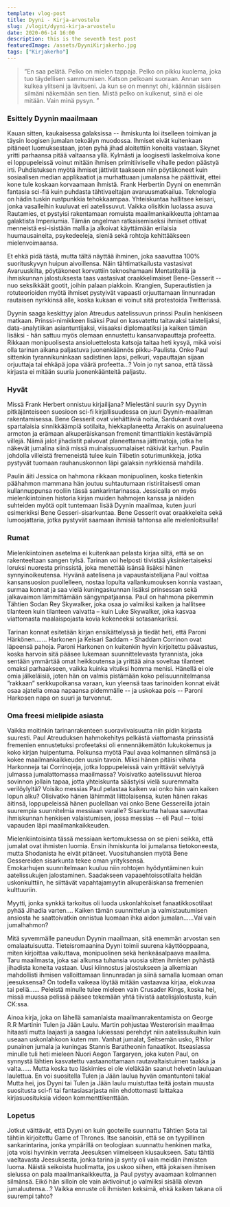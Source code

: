 ```yaml
---
template: vlog-post
title: Dyyni - Kirja-arvostelu
slug: /vlogit/dyyni-kirja-arvostelu
date: 2020-06-14 16:00
description: this is the seventh test post
featuredImage: /assets/DyyniKirjakerho.jpg
tags: ["Kirjakerho"]
---
```

>”En saa pelätä.
>Pelko on mielen tappaja. Pelko on pikku kuolema, joka tuo täydellisen sammumisen.
>Katson pelkoani suoraan.
>Annan sen kulkea ylitseni ja lävitseni.
>Ja kun se on mennyt ohi, käännän sisäisen silmäni näkemään sen tien.
>Mistä pelko on kulkenut, siinä ei ole mitään.
>Vain minä pysyn. ”

### Esittely Dyynin maailmaan

Kauan sitten, kaukaisessa galaksissa -- ihmiskunta loi itselleen toimivan ja täysin loogisen jumalan tekoälyn muodossa. Ihmiset eivät kuitenkaan pitäneet luomuksestaan, joten pyhä jihad aloitettiin koneita vastaan. Skynet yritti parhaansa pitää valtaansa yllä. Kylmästi ja loogisesti laskelmoiva kone ei loppupeleissä voinut mitään ihmisen primitiiviselle vihalle pedon päästyä irti. Puhdistuksen myötä ihmiset jättivät taakseen niin pöytäkoneet kuin sosiaalisen median applikaatiot ja murhattuaan jumalansa he päättivät, ettei kone tule koskaan korvaamaan ihmistä.
Frank Herbertin Dyyni on enemmän fantasia sci-fiä kuin puhdasta tähtivaeltajan avaruusmatkailua. Teknologia on hädin tuskin rustpunkkia tehokkaampaa. Yhteiskuntaa hallitsee keisari, jonka vasalleihin kuuluvat eri aatelissuvut. Vaikka olisitkin luolassa asuva Rautamies, et pystyisi rakentamaan romuista maailmankaikkeutta johtamaa galaktista Imperiumia.  Tämän ongelman ratkaisemiseksi ihmiset ottivat menneistä esi-isistään mallia ja alkoivat käyttämään erilaisia huumausaineita, psykedeeleja, sieniä sekä rohtoja kehittääkseen mielenvoimaansa.  

Et ehkä pidä tästä, mutta tältä näyttää ihminen, joka saavuttaa 100% suorituskyvyn huipun aivoillensa.
Näin tähtimatkailusta vastasivat Avaruuskilta, pöytäkoneet korvattiin teknoshamaani Mentatiteillä ja ihmiskunnan jalostuksesta taas vastasivat oraakkelimaiset Bene-Gesserit -- nuo seksikkäät gootit, joihin palaan piakkoin.  Krangien, Superautistien ja rotuteorioiden myötä ihmiset pystyivät vapaasti orjuuttamaan linnunradan rautaisen nyrkkinsä alle, koska kukaan ei voinut sitä protestoida Twitterissä.

Dyynin saaga keskittyy jalon Atreudus aatelissuvun prinssi Paulin henkiseen matkaan.  Prinssi-nimikkeen lisäksi Paul on kasvatettu taitavaksi taistelijaksi, data-analytiikan asiantuntijaksi, viisaaksi diplomaatiksi ja kaiken tämän lisäksi - hän sattuu myös olemaan ennustettu kansanvapauttaja profeetta. Rikkaan monipuolisesta ansioluettelosta katsoja taitaa heti kysyä, mikä voisi olla tarinan aikana paljastuva juonenkäännös pikku-Paulista. Onko Paul sittenkin tyrannikuninkaan sadistinen lapsi, pelkuri, vapauttajan sijaan orjuuttaja tai ehkäpä jopa väärä profeetta…? Voin jo nyt sanoa, että tässä kirjasta ei mitään suuria juonenkäänteitä paljastu.
### Hyvät

Missä Frank Herbert onnistuu kirjailijana? Mielestäni suurin syy Dyynin pitkäjänteiseen suosioon sci-fi kirjallisuudessa on juuri Dyynin-maailman rakentamisessa.  Bene Gesserit ovat viehättäviä noitia, Sardukanit ovat spartalaisia sinnikkäämpiä sotilaita, hiekkaplaneetta Arrakis on asuinalueena armoton ja erämaan alkuperäiskansan fremenit timanttiakin kestävämpiä villejä.  Nämä jalot jihadistit palvovat planeettansa jättimatoja, jotka he näkevät jumalina siinä missä muinaissuomalaiset näkivät karhun. Paulin johdolla villeistä fremeneistä tulee kuin Tiibetin soturimunkkeja, jotka pystyvät tuomaan rauhanuskonnon läpi galaksin nyrkkiensä mahdilla. 

Paulin äiti Jessica on hahmona rikkaan monipuolinen, koska tietenkin päähahmon mammana hän joutuu suhtautumaan ristiriitaisesti oman kullannuppunsa rooliin tässä sankarintarinassa. Jessicalla on myös mielenkiintoinen historia kirjan muiden hahmojen kanssa ja näiden suhteiden myötä opit tuntemaan lisää Dyynin maailmaa, kuten juuri esimerkiksi Bene Gesseri-sisarkuntaa. Bene Gesserit ovat oraakkeleita sekä lumoojattaria, jotka pystyvät saamaan ihmisiä tahtonsa alle mielenloitsuilla! 
### Rumat

Mielenkiintoinen asetelma ei kuitenkaan pelasta kirjaa siltä, että se on rakenteeltaan sangen tylsä. Tarinan voi helposti tiivistää yksinkertaiseksi loruksi nuoresta prinssistä, joka menettää isänsä lisäksi hänen synnyinoikeutensa. Hyvänä aatelisena ja vapaustaistelijana Paul voittaa kansansuosion puollelleen, nostaa lopulta vallankumouksen konnia vastaan, surmaa konnat ja saa vielä kuningaskunnan lisäksi prinsessan sekä jalkavaimon lämmittämään sängynpatjaansa. Paul on hahmona pikemmin Tähtien Sodan Rey Skywalker, joka osaa jo valmiiksi kaiken ja hallitsee tilanteen kuin tilanteen vaivatta – kuin Luke Skywalker, joka kasvaa viattomasta maalaispojasta kovia kokeneeksi sotasankariksi.

Tarinan konnat esitetään kirjan ensikättelyssä ja tiedät heti, että Paroni Härkönen……. Harkonen ja Keisari Saddam - Shaddam Corrinon ovat läpeensä pahoja. Paroni Harkonen on kuitenkin hyvin kirjoitettu päävastus, koska harvoin sitä pääsee lukemaan suunnittelevasta tyrannista, joka sentään ymmärtää omat heikkoutensa ja yrittää aina soveltaa tilanteet omaksi parhaakseen, vaikka kuinka vituiksi homma menisi. Hänellä ei ole omia jälkeläisiä, joten hän on valmis pistämään koko pelisuunnitelmansa ”rakkaan” serkkupoikansa varaan, kun yleensä taas tarinoiden konnat eivät osaa ajatella omaa napaansa pidemmälle -- ja uskokaa pois -- Paroni Harkosen napa on suuri ja turvonnut.
### Oma freesi mielipide asiasta 

Vaikka moitinkin tarinanrakenteen suoraviivaisuutta niin pidin kirjasta suuresti. Paul Atreuduksen hahmokehitys pelkästä viattomasta prinssistä fremenien ennustetuksi profeetaksi oli ennennäkemätön lukukokemus ja koko kirjan huipentuma. Polkunsa myötä Paul avaa kolmannen silmänsä ja kokee maailmankaikkeuden uusin tavoin. Miksi hänen pitäisi vihata Harkonneja tai Corrinojeja, jotka loppupeleissä vain yrittävät selviytyä julmassa jumalattomassa maailmassa? Voisivatko aatelissuvut hieroa sovinnon jollain tapaa, jotta yhteiskunta säästyisi vielä suuremmalta verilöylyltä? Voisiko messias Paul pelastaa kaiken vai onko hän vain kaiken lopun alku? Olisivatko hänen lähimmät liittolaisensa, kuten hänen rakas äitinsä, loppupeleissä hänen puolellaan vai onko Bene Gessereilla jotain suurempia suunnitelmia messiaan varalle? Sisarkunta haluaa saavuttaa ihmiskunnan henkisen valaistumisen, jossa messias -- eli Paul -- toisi vapauden läpi maailmankaikkeuden.

Mielenkiintoisinta tässä messiaan kertomuksessa on se pieni seikka, että jumalat ovat ihmisten luomia. Ensin ihmiskunta loi jumalansa tietokoneesta, mutta Shodanista he eivät pitäneet. Vuosituhansien myötä Bene Gessereiden sisarkunta tekee oman yrityksensä.  
Emokarhujen suunnitelmaan kuuluu niin rohtojen hyödyntäminen kuin aatelissukujen jalostaminen. Saadakseen vapaaehtoissotilaita heidän uskonkulttiin, he siittävät vapahtajamyytin alkuperäiskansa fremenien kulttuuriin.

Myytti, jonka synkkä tarkoitus oli luoda uskonlahkoiset fanaatikkosotilaat pyhää Jihadia varten…. Kaiken tämän suunnittelun ja valmistautumisen ansiosta he saattoivatkin onnistua luomaan ihka aidon jumalan……Vai vain jumalhahmon? 

Mitä syvemmälle paneudun Dyynin maailmaan, sitä enemmän arvostan sen omalaatuisuutta. Tieteisromaanina Dyyni toimii suurena käyttöoppaana, miten kirjoittaa vaikuttava, monipuolinen sekä henkeäsalpaava maailma. Taru maailmasta, joka sai alkunsa tuhansia vuosia sitten ihmisten pyhästä jihadista koneita vastaan. Uusi kiinnostus jalostukseen ja alkemiaan mahdollisti ihmisen valloittamaan linnunradan ja siinä samalla luomaan oman jeesuksensa? On todella vaikeaa löytää mitään vastaavaa kirjaa, elokuvaa tai peliä…… Peleistä minulle tulee mieleen vain Crusader Kings, koska hei, missä muussa pelissä pääsee tekemään yhtä tiivistä aatelisjalostusta, kuin CK:ssa. 

Ainoa kirja, joka on lähellä samanlaista maailmanrakentamista on George R.R Martinin Tulen ja Jään Laulu.  Martin pohjustaa Westerorisin maailmaa hitaasti mutta laajasti ja saagaa lukiessasi perehdyt niin aatelissukuihin kuin useaan uskonlahkoon kuten mm. Vanhat jumalat, Seitsemän usko, R’hllor punainen jumala ja kuningas Stannis Baratheonin fanaatikot. Itseasiassa minulle tuli heti mieleen Nuori Aegon Targaryen, joka kuten Paul, on synnystä lähtien kasvatettu vastaanottamaan rautavaltaistuimen taakka ja valta…… Mutta koska tuo läskimies ei ole vieläkään saanut helvetin lauluaan laulettua. En voi suositella Tulen ja Jään laulua hyvän omantuntoni takia! Mutta hei, jos Dyyni tai Tulen ja Jään laulu muistuttaa teitä jostain muusta suositusta sci-fi tai fantasiasarjasta niin ehdottomasti laittakaa kirjasuosituksia videon kommenttikenttään.
### Lopetus 

Jotkut väittävät, että Dyyni on kuin gooteille suunnattu Tähtien Sota tai tähtiin kirjoitettu Game of Thrones. Itse sanoisin, että se on tyypillinen sankarintarina, jonka ympärillä on teologiaan suunnattu henkinen matka, jota voisi hyvinkin verrata Jeesuksen viimeiseen kiusaukseen.
Satu tähtiä vaeltavasta Jeesuksesta, jonka tarina ja synty oli vain meidän ihmisten luoma. Näistä seikoista huolimatta, jos uskoo siihen, että jokaisen ihmisen sielussa on pala maailmankaikkeutta, ja Paul pystyy avaamaan kolmannen silmänsä. Eikö hän silloin ole vain aktivoinut jo valmiiksi sisällä olevan jumaluutensa…? 
Vaikka ennuste oli ihmisten keksimä, ehkä kaiken takana oli suurempi tahto? 

